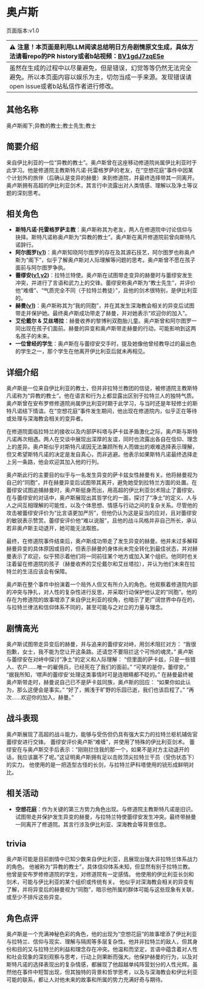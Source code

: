 # 奥卢斯
页面版本:v1.0
 

| :warning: 注意！本页面是利用LLM阅读总结明日方舟剧情原文生成，具体方法请看repo的PR history或者b站视频：[BV1gdJ7zqESe](https://www.bilibili.com/video/BV1gdJ7zqESe/)         |
|:----------------------------|
| 虽然在生成的过程中以尽量避免，但是错误，幻觉等等仍然无法完全避免。所以本页面内容以娱乐为主，切勿当成一手来源。发现错误请open issue或者b站私信作者进行修改。|



## 其他名称
奥卢斯阁下;异教的教士;教士先生;教士
## 简要介绍
来自伊比利亚的一位“异教的教士”。奥卢斯曾在这座移动修道院尚属伊比利亚时于此学习。他是修道院主教斯特凡诺·托雷格罗萨的老友，在“空想花庭”事件中因某个计划外的旅伴（后确认是变异的赫曼）来到修道院，并最终选择带其一同离开。奥卢斯拥有高超的伊比利亚剑术，其言行中流露出对人类情感、理解以及净土等议题的深刻思考。
## 相关角色
-   **斯特凡诺·托雷格罗萨主教**：奥卢斯称其为老友，两人在修道院中讨论信仰与抉择。斯特凡诺称奥卢斯为“异教的教士”。奥卢斯在离开修道院前曾向斯特凡诺辞行。
-   **阿尔图罗([v1](extended_char_a_er_tu_luo.md))**：奥卢斯知晓阿尔图罗的存在及其源石技艺，阿尔图罗也称奥卢斯为“阁下”，似乎了解奥卢斯对人际理解等问题的思考。奥卢斯曾不愿在孩子面前与阿尔图罗争执。
-   **蕾缪安([v1](char_4193_lemuen.md),[v2](../char_v3/char_4193_lemuen.md))**：拉特兰特使。奥卢斯在试图带走变异的赫曼时与蕾缪安发生冲突，并进行了言语和武力上的交锋。蕾缪安称奥卢斯为“教士先生”，并评价他“难缠”、“气质完全不同（于拉特兰教徒）”，且他的剑术很特别，是伊比利亚的。
-   **赫曼([v1](extended_char_he_man.md))**：奥卢斯称其为“我的同胞”，并在其发生深海教会相关的异变后试图带走并保护她。最终奥卢斯成功带走了赫曼，并对她表示“欢迎你的加入”。
-   **艾伦戴尔 & 艾丝塔拉**：赫曼收养的黎博利双胞胎儿童。奥卢斯曾和阿尔图罗一同出现在孩子们面前。赫曼的异变和奥卢斯带走赫曼的行动，可能影响到这两名孩子的未来。
-   **一位曾经的学生**：奥卢斯在与蕾缪安交手时，提及她像他曾经教导过的最出色的学生之一，那个学生在他离开伊比利亚后就未再相见。
## 详细介绍
奥卢斯是一位来自伊比利亚的教士，但并非拉特兰教团的信徒，被修道院主教斯特凡诺称为“异教的教士”。他在语言和行为上都显露出区别于拉特兰人的独特气质。奥卢斯曾在安布罗修修道院尚属伊比利亚时期于此学习，与当时还是年轻修士的斯特凡诺结下情谊。在“空想花庭”事件发生期间，他出现在修道院内，似乎正在等待或处理与深海教会相关的变异者。

在修道院面临拉特兰的接收以及内部萨科塔与萨卡兹矛盾激化之际，奥卢斯与斯特凡诺再次相遇。两人在交谈中展现出深厚的友谊，同时也流露出各自在信仰、理念上的差异。奥卢斯似乎对斯特凡诺因无法兼顾所有人而做出的艰难选择表示理解，但又希望斯特凡诺的决定是发自真心，而非逃避。他表示如果斯特凡诺最终选择走上另一条路，他会欢迎其加入他的行列。

奥卢斯此行的主要目的似乎与一名发生异变的萨卡兹女性赫曼有关。他将赫曼视为自己的“同胞”，并在赫曼异变后试图带其离开，避免她受到拉特兰方面的处置。在蕾缪安试图追捕赫曼时，奥卢斯挺身而出，用高超的伊比利亚剑术阻止了蕾缪安。在与蕾缪安的对话中，奥卢斯展现出其哲学化的一面，探讨了“净土”的定义、人与人之间互相理解的可能性，以及个体思想、情感与行动之间的复杂关系。尽管他的攻击被蕾缪安评价为“比言语更加严厉”，但他仍认为这是妥当的应对，且对蕾缪安的敏锐表示赞赏。蕾缪安评价他“难以说服”，且他的战斗风格并非自己所长，承认若非奥卢斯主动退开，她可能无法取胜。

最终，在修道院事件结束后，奥卢斯成功带走了发生异变的赫曼。他并未过多解释赫曼异变的具体原因或目的，但表示赫曼的身体尚未完全转化到最佳状态，并对赫曼表示了欢迎，似乎预示着他们将一同前往某个地方或加入某个组织。他同时也关注着留在修道院的孩子（赫曼收养的艾伦戴尔和艾丝塔拉），并认为他们未来在拉特兰的生活应该会有保障。

奥卢斯在整个事件中扮演着一个局外人但又有所介入的角色。他观察着修道院内部的冲突与挣扎，对人性的复杂性进行反思，并采取行动保护他认定的“同胞”。他的存在为修道院的故事增添了来自伊比利亚的视角，也暗示了更广阔世界中存在的，与拉特兰律法和信仰体系不同的，甚至可能与之对立的力量与理念。
## 剧情高光
奥卢斯试图带走异变后的赫曼，并与追来的蕾缪安对峙，用剑术阻拦对方：
“我很抱歉，女士，我不能为您让开这条路。还请您不要阻拦这个可怜的魂灵。”
奥卢斯与蕾缪安在对峙中探讨“净土”的定义和人际理解：
“但里面的萨卡兹，只是一些猎人、农户......唯一的雇佣兵，已经死在了我们的面前。”
“可笑的是你，蕾缪安。”
“据我所知，‘噤声的蕾缪安’处理这类事情时可是连眼睛都不眨的。”
在赫曼最终被奥卢斯带走时，赫曼说自己已不是萨卡兹同族，奥卢斯的回应：
“如果你如此认为，那么这便会是事实。”
“好了，搁浅于旷野的乐园已逝，我们也该启程了。”
“再次......欢迎你的加入，赫曼。”
## 战斗表现
奥卢斯展现了高超的战斗能力，能够与受伤但仍具有强大实力的拉特兰枢机辅佐官蕾缪安进行交锋。
蕾缪安评价奥卢斯“难缠”，并使用了特殊的伊比利亚剑术。
蕾缪安在与奥卢斯交手后表示：“刚刚拦住我的那一个，如果不是对方主动退开的话，我应该赢不了呢。”这证明奥卢斯拥有足以击败顶尖拉特兰干员（受伤状态下）的实力。
他使用的是一把造型古怪的长剑，与拉特兰萨科塔使用的铳形成鲜明对比。
## 相关活动
-   **空想花庭**：作为关键的第三方势力角色出现。与修道院主教斯特凡诺是旧识。试图带走并保护发生异变的赫曼，与拉特兰特使蕾缪安发生冲突。最终带赫曼一同离开了修道院。其言行涉及伊比利亚、深海教会等背景信息。
## trivia
奥卢斯可能是目前剧情中已知少数来自伊比利亚，且展现出强大非拉特兰体系战力的角色。
他被称为“异教的教士”，具体信仰体系未知，但显然有别于拉特兰教。
他曾是安布罗修修道院的学生，对修道院有一定感情。
他使用的伊比利亚长剑和剑术，可能与伊比利亚的某个组织或传统有关。
他似乎对深海教会相关的异变有了解，并将异变后的赫曼视为“同胞”，暗示他所属的群体可能与这些现象有关联，或至少不排斥这些异变。
## 角色点评
奥卢斯是一个充满神秘色彩的角色，他的出现为“空想花庭”的故事增添了伊比利亚与拉特兰、信仰与现实、理解与隔阂等多层复杂性。他并非拉特兰的敌人，但其身份和目的又与拉特兰的利益和理念存在冲突。他温和而坚定，言语中蕴含着对人性和社会现象的深刻观察与思考，行动上则果断而强大。他保护赫曼的行为，以及对斯特凡诺的选择表现出的复杂情感，都展现了他超越单纯阵营划分的人性光辉。虽然他在事件中短暂出现，但其独特的背景和哲学思考，以及与深海教会和伊比利亚可能的联系，都让人对他未来的故事和所属的势力充满好奇与期待。